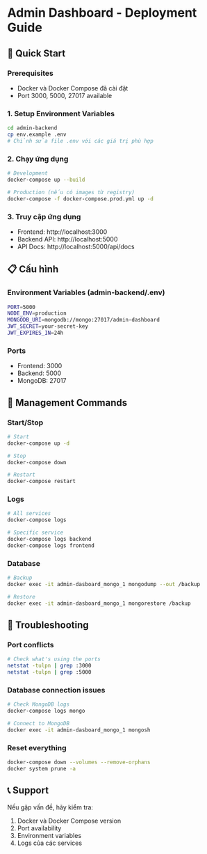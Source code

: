 # Admin Dashboard - Deployment Guide

## 🚀 Quick Start

### Prerequisites

- Docker và Docker Compose đã cài đặt
- Port 3000, 5000, 27017 available

### 1. Setup Environment Variables

```bash
cd admin-backend
cp env.example .env
# Chỉnh sửa file .env với các giá trị phù hợp
```

### 2. Chạy ứng dụng

```bash
# Development
docker-compose up --build

# Production (nếu có images từ registry)
docker-compose -f docker-compose.prod.yml up -d
```

### 3. Truy cập ứng dụng

- Frontend: http://localhost:3000
- Backend API: http://localhost:5000
- API Docs: http://localhost:5000/api/docs

## 📋 Cấu hình

### Environment Variables (admin-backend/.env)

```bash
PORT=5000
NODE_ENV=production
MONGODB_URI=mongodb://mongo:27017/admin-dashboard
JWT_SECRET=your-secret-key
JWT_EXPIRES_IN=24h
```

### Ports

- Frontend: 3000
- Backend: 5000
- MongoDB: 27017

## 🔧 Management Commands

### Start/Stop

```bash
# Start
docker-compose up -d

# Stop
docker-compose down

# Restart
docker-compose restart
```

### Logs

```bash
# All services
docker-compose logs

# Specific service
docker-compose logs backend
docker-compose logs frontend
```

### Database

```bash
# Backup
docker exec -it admin-dasboard_mongo_1 mongodump --out /backup

# Restore
docker exec -it admin-dasboard_mongo_1 mongorestore /backup
```

## 🐛 Troubleshooting

### Port conflicts

```bash
# Check what's using the ports
netstat -tulpn | grep :3000
netstat -tulpn | grep :5000
```

### Database connection issues

```bash
# Check MongoDB logs
docker-compose logs mongo

# Connect to MongoDB
docker exec -it admin-dasboard_mongo_1 mongosh
```

### Reset everything

```bash
docker-compose down --volumes --remove-orphans
docker system prune -a
```

## 📞 Support

Nếu gặp vấn đề, hãy kiểm tra:

1. Docker và Docker Compose version
2. Port availability
3. Environment variables
4. Logs của các services
